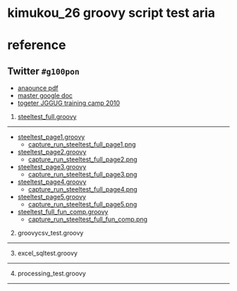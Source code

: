 kimukou_26 groovy script test aria
==========

# reference 
## Twitter `#g100pon`

* [anaounce pdf](http://www.jggug.org/Home/ibento-shiryoushuu/g100pon.pdf)
* [master google doc](https://spreadsheets.google.com/ccc?key=0Au1YHLJ4YZmbdEtGeUgxRTRxVGJpbHFXUGVFRndieVE&hl=ja&authkey=CLjYzYoF#gid=0)
* [togeter JGGUG training camp 2010](http://togetter.com/li/58838)

1. [steeltest_full.groovy](g100pon/raw/master/steeltest_full.groovy)
------
* [steeltest_page1.groovy](g100pon/raw/master/steeltest_page1.groovy)
	* [capture_run_steeltest_full_page1.png](g100pon/raw/master/capture_run_steeltest_full_page1.png)
* [steeltest_page2.groovy](g100pon/raw/master/steeltest_page2.groovy)
	* [capture_run_steeltest_full_page2.png](g100pon/raw/master/capture_run_steeltest_full_page2.png)
* [steeltest_page3.groovy](g100pon/raw/master/steeltest_page3.groovy)
	* [capture_run_steeltest_full_page3.png](g100pon/raw/master/capture_run_steeltest_full_page3.png)
* [steeltest_page4.groovy](g100pon/raw/master/steeltest_page4.groovy)
	* [capture_run_steeltest_full_page4.png](g100pon/raw/master/capture_run_steeltest_full_page4.png)
* [steeltest_page5.groovy](g100pon/raw/master/steeltest_page5.groovy)
	* [capture_run_steeltest_full_page5.png](g100pon/raw/master/capture_run_steeltest_full_page5.png)
* [steeltest_full_fun_comp.groovy](g100pon/raw/master/steeltest_full_fun_comp.groovy)
	* [capture_run_steeltest_full_fun_comp.png](g100pon/raw/master/capture_run_steeltest_full_fun_comp.png)

2. groovycsv_test.groovy
------
3. excel_sqltest.groovy
------
4. processing_test.groovy
------

